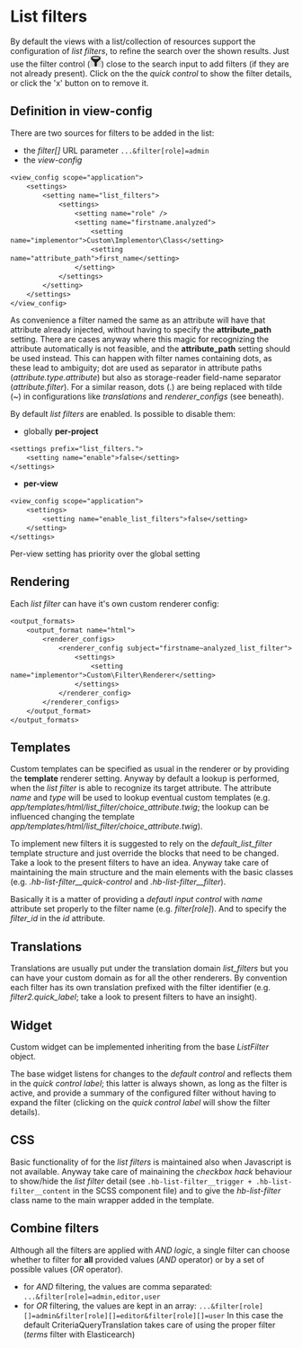 # List filters

By default the views with a list/collection of resources support the configuration of *list filters*, to refine the search over the shown results.
Just use the filter control (![Test svg](./funnel.png)) close to the search input to add filters (if they are not already present). Click on the the *quick control* to show the filter details, or click the 'x' button on to remove it.

## Definition in view-config

There are two sources for filters to be added in the list:
*  the *filter[]* URL parameter
```...&filter[role]=admin```
* the *view-config*
```
<view_config scope="application">
    <settings>
        <setting name="list_filters">
            <settings>
                <setting name="role" />
                <setting name="firstname.analyzed">
                    <setting name="implementor">Custom\Implementor\Class</setting>
                    <setting name="attribute_path">first_name</setting>
                </setting>
            </settings>
        </setting>
    </settings>
</view_config>
```
As convenience a filter named the same as an attribute will have that attribute already injected, without having to specify the **attribute_path** setting.
There are cases anyway where this magic for recognizing the attribute automatically is not feasible, and the **attribute_path** setting should be used instead.
This can happen with filter names containing dots, as these lead to ambiguity; dot are used as separator in attribute paths (*attribute.type.attribute*) but also as storage-reader field-name separator (*attribute.filter*).
For a similar reason, dots (.) are being replaced with tilde (~) in configurations like *translations* and *renderer_configs* (see beneath).

By default *list filters* are enabled. Is possible to disable them:
* globally **per-project**
```
<settings prefix="list_filters.">
    <setting name="enable">false</setting>
</settings>
```
* **per-view**
```
<view_config scope="application">
    <settings>
        <setting name="enable_list_filters">false</setting>
    </setting>
</settings>
```
Per-view setting has priority over the global setting

## Rendering

Each *list filter* can have it's own custom renderer config:
```
<output_formats>
    <output_format name="html">
        <renderer_configs>
            <renderer_config subject="firstname~analyzed_list_filter">
                <settings>
                    <setting name="implementor">Custom\Filter\Renderer</setting>
                </settings>
            </renderer_config>
        </renderer_configs>
    </output_format>
</output_formats>
```

## Templates

Custom templates can be specified as usual in the renderer or by providing the **template** renderer setting. Anyway by default a lookup is performed, when the *list filter* is able to recognize its target attribute. The attribute *name* and *type* will be used to lookup eventual custom templates (e.g. *app/templates/html/list_filter/choice_attribute.twig*; the lookup can be influenced changing the template *app/templates/html/list_filter/choice_attribute.twig*).

To implement new filters it is suggested to rely on the *default_list_filter* template structure and just override the blocks that need to be changed. Take a look to the present filters to have an idea.
Anyway take care of maintaining the main structure and the main elements with the basic classes (e.g. *.hb-list-filter__quick-control* and *.hb-list-filter__filter*).

Basically it is a matter of providing a *defautl input control* with *name* attribute set properly to the filter name (e.g. *filter[role]*). And to specify the *filter_id* in the *id* attribute.

## Translations

Translations are usually put under the translation domain *list_filters* but you can have your custom domain as for all the other renderers.
By convention each filter has its own translation prefixed with the filter identifier (e.g. *filter2.quick_label*; take a look to present filters to have an insight).

## Widget

Custom widget can be implemented inheriting from the base *ListFilter* object.

The base widget listens for changes to the *default control* and reflects them in the *quick control label*; this latter is always shown, as long as the filter is active, and provide a summary of the configured filter without having to expand the filter (clicking on the *quick control label* will show the filter details).

## CSS

Basic functionality of for the *list filters* is maintained also when Javascript is not available.
Anyway take care of mainaining the *checkbox hack* behaviour to show/hide the *list filter* detail (see ```.hb-list-filter__trigger + .hb-list-filter__content``` in the SCSS component file) and to give the *hb-list-filter* class name to the main wrapper added in the template.

## Combine filters

Although all the filters are applied with *AND logic*, a single filter can choose whether to filter for **all** provided values (*AND* operator) or by a set of possible values (*OR* operator).
* for *AND* filtering, the values are comma separated:
```...&filter[role]=admin,editor,user```
* for *OR* filtering, the values are kept in an array:
```...&filter[role][]=admin&filter[role][]=editor&filter[role][]=user```
In this case the default CriteriaQueryTranslation takes care of using the proper filter (*terms* filter with Elasticearch)
